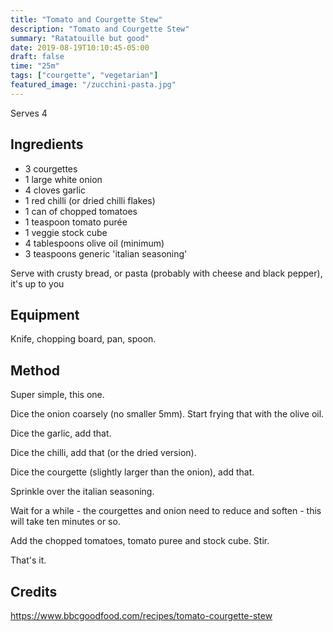 ```yaml
---
title: "Tomato and Courgette Stew"
description: "Tomato and Courgette Stew"
summary: "Ratatouille but good"
date: 2019-08-19T10:10:45-05:00
draft: false
time: "25m"
tags: ["courgette", "vegetarian"]
featured_image: "/zucchini-pasta.jpg"
---
```


Serves 4

## Ingredients

* 3 courgettes
* 1 large white onion
* 4 cloves garlic
* 1 red chilli (or dried chilli flakes)
* 1 can of chopped tomatoes
* 1 teaspoon tomato purée
* 1 veggie stock cube
* 4 tablespoons olive oil (minimum)
* 3 teaspoons generic 'italian seasoning'

Serve with crusty bread, or pasta (probably with cheese and black pepper), it's up to you

## Equipment

Knife, chopping board, pan, spoon.

## Method

Super simple, this one.

Dice the onion coarsely (no smaller 5mm). Start frying that with the olive oil.

Dice the garlic, add that.

Dice the chilli, add that (or the dried version).

Dice the courgette (slightly larger than the onion), add that.

Sprinkle over the italian seasoning.

Wait for a while - the courgettes and onion need to reduce and soften - this will take ten minutes or so.

Add the chopped tomatoes, tomato puree and stock cube. Stir.

That's it.

## Credits

https://www.bbcgoodfood.com/recipes/tomato-courgette-stew